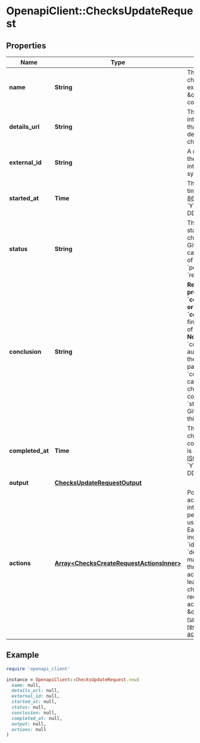 # OpenapiClient::ChecksUpdateRequest

## Properties

| Name | Type | Description | Notes |
| ---- | ---- | ----------- | ----- |
| **name** | **String** | The name of the check. For example, \&quot;code-coverage\&quot;. | [optional] |
| **details_url** | **String** | The URL of the integrator&#39;s site that has the full details of the check. | [optional] |
| **external_id** | **String** | A reference for the run on the integrator&#39;s system. | [optional] |
| **started_at** | **Time** | This is a timestamp in [ISO 8601](https://en.wikipedia.org/wiki/ISO_8601) format: &#x60;YYYY-MM-DDTHH:MM:SSZ&#x60;. | [optional] |
| **status** | **String** | The current status of the check run. Only GitHub Actions can set a status of &#x60;waiting&#x60;, &#x60;pending&#x60;, or &#x60;requested&#x60;. | [optional] |
| **conclusion** | **String** | **Required if you provide &#x60;completed_at&#x60; or a &#x60;status&#x60; of &#x60;completed&#x60;**. The final conclusion of the check.  **Note:** Providing &#x60;conclusion&#x60; will automatically set the &#x60;status&#x60; parameter to &#x60;completed&#x60;. You cannot change a check run conclusion to &#x60;stale&#x60;, only GitHub can set this. | [optional] |
| **completed_at** | **Time** | The time the check completed. This is a timestamp in [ISO 8601](https://en.wikipedia.org/wiki/ISO_8601) format: &#x60;YYYY-MM-DDTHH:MM:SSZ&#x60;. | [optional] |
| **output** | [**ChecksUpdateRequestOutput**](ChecksUpdateRequestOutput.md) |  | [optional] |
| **actions** | [**Array&lt;ChecksCreateRequestActionsInner&gt;**](ChecksCreateRequestActionsInner.md) | Possible further actions the integrator can perform, which a user may trigger. Each action includes a &#x60;label&#x60;, &#x60;identifier&#x60; and &#x60;description&#x60;. A maximum of three actions are accepted. To learn more about check runs and requested actions, see \&quot;[Check runs and requested actions](https://docs.github.com/rest/guides/using-the-rest-api-to-interact-with-checks#check-runs-and-requested-actions).\&quot; | [optional] |

## Example

```ruby
require 'openapi_client'

instance = OpenapiClient::ChecksUpdateRequest.new(
  name: null,
  details_url: null,
  external_id: null,
  started_at: null,
  status: null,
  conclusion: null,
  completed_at: null,
  output: null,
  actions: null
)
```


